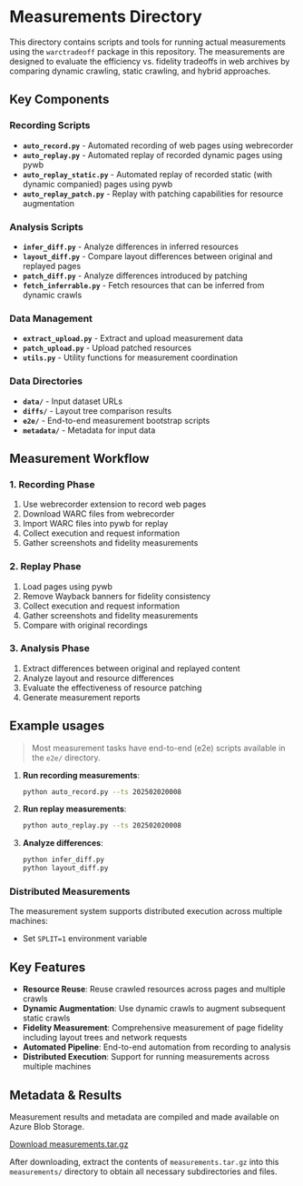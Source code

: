 # Measurements Directory

This directory contains scripts and tools for running actual measurements using the `warctradeoff` package in this repository. The measurements are designed to evaluate the efficiency vs. fidelity tradeoffs in web archives by comparing dynamic crawling, static crawling, and hybrid approaches.

## Key Components

### Recording Scripts
- **`auto_record.py`** - Automated recording of web pages using webrecorder
- **`auto_replay.py`** - Automated replay of recorded dynamic pages using pywb
- **`auto_replay_static.py`** - Automated replay of recorded static (with dynamic companied) pages using pywb
- **`auto_replay_patch.py`** - Replay with patching capabilities for resource augmentation


### Analysis Scripts
- **`infer_diff.py`** - Analyze differences in inferred resources
- **`layout_diff.py`** - Compare layout differences between original and replayed pages
- **`patch_diff.py`** - Analyze differences introduced by patching
- **`fetch_inferrable.py`** - Fetch resources that can be inferred from dynamic crawls

### Data Management
- **`extract_upload.py`** - Extract and upload measurement data
- **`patch_upload.py`** - Upload patched resources
- **`utils.py`** - Utility functions for measurement coordination

### Data Directories
- **`data/`** - Input dataset URLs
- **`diffs/`** - Layout tree comparison results
- **`e2e/`** - End-to-end measurement bootstrap scripts
- **`metadata/`** - Metadata for input data

## Measurement Workflow

### 1. Recording Phase
1. Use webrecorder extension to record web pages
2. Download WARC files from webrecorder
3. Import WARC files into pywb for replay
4. Collect execution and request information
5. Gather screenshots and fidelity measurements

### 2. Replay Phase
1. Load pages using pywb
2. Remove Wayback banners for fidelity consistency
3. Collect execution and request information
4. Gather screenshots and fidelity measurements
5. Compare with original recordings

### 3. Analysis Phase
1. Extract differences between original and replayed content
2. Analyze layout and resource differences
3. Evaluate the effectiveness of resource patching
4. Generate measurement reports

## Example usages

> Most measurement tasks have end-to-end (e2e) scripts available in the `e2e/` directory.

1. **Run recording measurements**:
   ```bash
   python auto_record.py --ts 202502020008
   ```

2. **Run replay measurements**:
   ```bash
   python auto_replay.py --ts 202502020008
   ```

3. **Analyze differences**:
   ```bash
   python infer_diff.py
   python layout_diff.py
   ```

### Distributed Measurements

The measurement system supports distributed execution across multiple machines:
- Set `SPLIT=1` environment variable

## Key Features

- **Resource Reuse**: Reuse crawled resources across pages and multiple crawls
- **Dynamic Augmentation**: Use dynamic crawls to augment subsequent static crawls
- **Fidelity Measurement**: Comprehensive measurement of page fidelity including layout trees and network requests
- **Automated Pipeline**: End-to-end automation from recording to analysis
- **Distributed Execution**: Support for running measurements across multiple machines

## Metadata & Results
Measurement results and metadata are compiled and made available on Azure Blob Storage.

[Download measurements.tar.gz](https://imc25dataset.blob.core.windows.net/dataset/measurements.tar.gz)

After downloading, extract the contents of `measurements.tar.gz` into this `measurements/` directory to obtain all necessary subdirectories and files.
